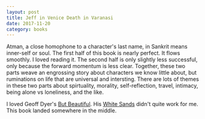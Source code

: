 ```yaml
---
layout: post
title: Jeff in Venice Death in Varanasi
date: 2017-11-20
category: books
---
```


Atman, a close homophone to a character's last name, in Sankrit means inner-self or soul. The first half of this book is nearly perfect. It flows smoothly. I loved reading it. The second half is only slightly less successful, only because the forward momentum is less clear. Together, these two parts weave an engrossing story about characters we know little about, but ruminations on life that are universal and intersting. There are lots of themes in these two parts about spirtuality, morality, self-reflection, travel, intimacy, being alone vs loneliness, and the like. 

I loved Geoff Dyer's <a href="https://www.goodreads.com/review/show/2050027700?book_show_action=false&from_review_page=1">But Beautiful</a>. His <a href="https://www.goodreads.com/review/show/2185543499?book_show_action=false&from_review_page=1">White Sands</a> didn't quite work for me. This book landed somewhere in the middle. 